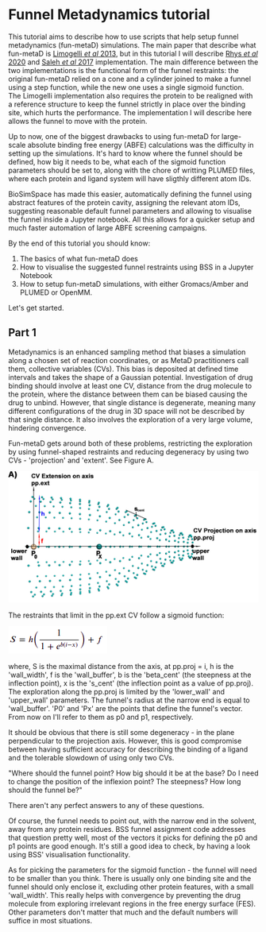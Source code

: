 # Funnel Metadynamics tutorial

This tutorial aims to describe how to use scripts that help setup funnel metadynamics (fun-metaD) simulations. The main paper that describe what fun-metaD is [Limogelli *et al* 2013](https://www.pnas.org/content/110/16/6358), but in this tutorial I will describe  [Rhys *et al* 2020](https://www.ncbi.nlm.nih.gov/pmc/articles/PMC7467642/) and [Saleh *et al* 2017](https://pubs.acs.org/doi/10.1021/acs.jcim.6b00772) implementation. The main difference between the two implementations is the functional form of the funnel restraints: the original fun-metaD relied on a cone and a cylinder joined to make a funnel using a step function, while the new one uses a single sigmoid function. The Limogelli implementation also requires the protein to be realigned with a reference structure to keep the funnel strictly in place over the binding site, which hurts the performance. The implementation I will describe here allows the funnel to move with the protein.

Up to now, one of the biggest drawbacks to using fun-metaD for large-scale absolute binding free energy (ABFE) calculations was the difficulty in setting up the simulations. It's hard to know where the funnel should be defined, how big it needs to be, what each of the sigmoid function parameters should be set to, along with the chore of writting PLUMED files, where each protein and ligand system will have sligthly different atom IDs.

BioSimSpace has made this easier, automatically defining the funnel using abstract features of the protein cavity, assigning the relevant atom IDs, suggesting reasonable default funnel parameters and allowing to visualise the funnel inside a Jupyter notebook. All this allows for a quicker setup and much faster automation of large ABFE screening campaigns.

By the end of this tutorial you should know:
1. The basics of what fun-metaD does
2. How to visualise the suggested funnel restraints using BSS in a Jupyter Notebook
3. How to setup fun-metaD simulations, with either Gromacs/Amber and PLUMED or OpenMM.

Let's get started.

## Part 1

Metadynamics is an enhanced sampling method that biases a simulation along a chosen set of reaction coordinates, or as MetaD practitioners call them, collective variables (CVs). This bias is deposited at defined time intervals and takes the shape of a Gaussian potential. Investigation of drug binding should involve at least one CV, distance from the drug molecule to the protein, where the distance between them can be biased causing the drug to unbind. However, that single distance is degenerate, meaning many different configurations of the drug in 3D space will not be described by that single distance. It also involves the exploration of a very large volume, hindering convergence. 

Fun-metaD gets around both of these problems, restricting the exploration by using funnel-shaped restraints and reducing degeneracy by using two CVs - 'projection' and 'extent'. See Figure A.

![Figure1](figures/figure1.jpeg)

The restraints that limit in the pp.ext CV follow a sigmoid function:

![Figure1](figures/figure2.png)

where, S is the maximal distance from the axis, at pp.proj = i, h is the 'wall_width', f is the 'wall_buffer', b is the 'beta_cent' (the steepness at the inflection point), x is the 's_cent' (the inflection point as a value of pp.proj). The exploration along the pp.proj is limited by the 'lower_wall' and 'upper_wall' parameters. The funnel's radius at the narrow end is equal to 'wall_buffer'. 'P0' and 'Px' are the points that define the funnel's vector. From now on I'll refer to them as p0 and p1, respectively.

It should be obvious that there is still some degeneracy - in the plane perpendicular to the projection axis. However, this is good compromise between having sufficient accuracy for describing the binding of a ligand and the tolerable slowdown of using only two CVs.

"Where should the funnel point? How big should it be at the base? Do I need to change the position of the inflexion point? The steepness? How long should the funnel be?"

There aren't any perfect answers to any of these questions. 

Of course, the funnel needs to point out, with the narrow end in the solvent, away from any protein residues. BSS funnel assignment code addresses that question pretty well, most of the vectors it picks for defining the p0 and p1 points are good enough. It's still a good idea to check, by having a look using BSS' visualisation functionality.

As for picking the parameters for the sigmoid function - the funnel will need to be smaller than you think. There is usually only one binding site and the funnel should only enclose it, excluding other protein features, with a small 'wall_width'. This really helps with convergence by preventing the drug molecule from exploring irrelevant regions in the free energy surface (FES). Other parameters don't matter that much and the default numbers will suffice in most situations. 
